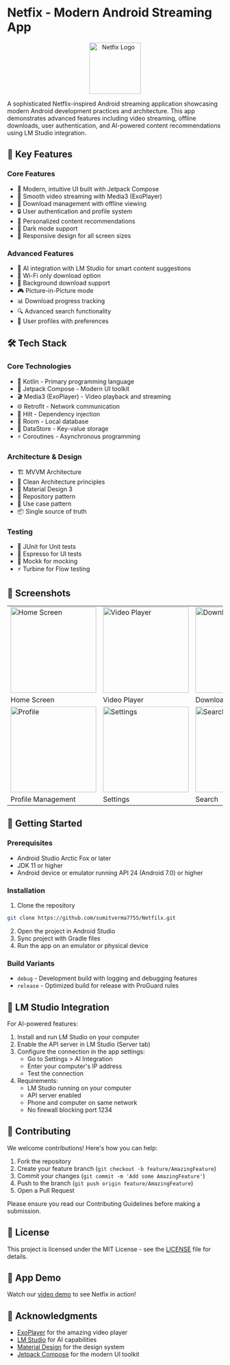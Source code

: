 # Netfix - Modern Android Streaming App

<div align="center">
    <img src="app/src/main/res/mipmap-xxxhdpi/ic_launcher_round.png" alt="Netfix Logo" width="120"/>
</div>

A sophisticated Netflix-inspired Android streaming application showcasing modern Android development practices and architecture. This app demonstrates advanced features including video streaming, offline downloads, user authentication, and AI-powered content recommendations using LM Studio integration.

## 🌟 Key Features

### Core Features
- 🎨 Modern, intuitive UI built with Jetpack Compose
- 🎥 Smooth video streaming with Media3 (ExoPlayer)
- 💾 Download management with offline viewing
- 🔒 User authentication and profile system
- 🎯 Personalized content recommendations
- 🌙 Dark mode support
- 📱 Responsive design for all screen sizes

### Advanced Features
- 🤖 AI integration with LM Studio for smart content suggestions
- 📶 Wi-Fi only download option
- 🔄 Background download support
- 🎮 Picture-in-Picture mode
- 📊 Download progress tracking
- 🔍 Advanced search functionality
- 📝 User profiles with preferences

## 🛠️ Tech Stack

### Core Technologies
- 📱 Kotlin - Primary programming language
- 🎨 Jetpack Compose - Modern UI toolkit
- 🎬 Media3 (ExoPlayer) - Video playback and streaming
- 🌐 Retrofit - Network communication
- 💉 Hilt - Dependency injection
- 💾 Room - Local database
- 🔧 DataStore - Key-value storage
- ⚡ Coroutines - Asynchronous programming

### Architecture & Design
- 🏗️ MVVM Architecture
- 🧩 Clean Architecture principles
- 📐 Material Design 3
- 🔄 Repository pattern
- 🎯 Use case pattern
- 📦 Single source of truth

### Testing
- 🧪 JUnit for Unit tests
- 🤖 Espresso for UI tests
- 🔄 Mockk for mocking
- ⚡ Turbine for Flow testing

## 📱 Screenshots

<div align="center">
<table>
  <tr>
    <td><img src="screenshots/home.png" width="200" alt="Home Screen"/></td>
    <td><img src="screenshots/player.png" width="200" alt="Video Player"/></td>
    <td><img src="screenshots/downloads.png" width="200" alt="Downloads"/></td>
  </tr>
  <tr>
    <td>Home Screen</td>
    <td>Video Player</td>
    <td>Downloads</td>
  </tr>
  <tr>
    <td><img src="screenshots/profile.png" width="200" alt="Profile"/></td>
    <td><img src="screenshots/settings.png" width="200" alt="Settings"/></td>
    <td><img src="screenshots/search.png" width="200" alt="Search"/></td>
  </tr>
  <tr>
    <td>Profile Management</td>
    <td>Settings</td>
    <td>Search</td>
  </tr>
</table>
</div>

## 🚀 Getting Started

### Prerequisites
- Android Studio Arctic Fox or later
- JDK 11 or higher
- Android device or emulator running API 24 (Android 7.0) or higher

### Installation
1. Clone the repository
```bash
git clone https://github.com/sumitverma7755/Netfilx.git
```
2. Open the project in Android Studio
3. Sync project with Gradle files
4. Run the app on an emulator or physical device

### Build Variants
- `debug` - Development build with logging and debugging features
- `release` - Optimized build for release with ProGuard rules

## 🤖 LM Studio Integration

For AI-powered features:

1. Install and run LM Studio on your computer
2. Enable the API server in LM Studio (Server tab)
3. Configure the connection in the app settings:
   - Go to Settings > AI Integration
   - Enter your computer's IP address
   - Test the connection
4. Requirements:
   - LM Studio running on your computer
   - API server enabled
   - Phone and computer on same network
   - No firewall blocking port 1234

## 🤝 Contributing

We welcome contributions! Here's how you can help:

1. Fork the repository
2. Create your feature branch (`git checkout -b feature/AmazingFeature`)
3. Commit your changes (`git commit -m 'Add some AmazingFeature'`)
4. Push to the branch (`git push origin feature/AmazingFeature`)
5. Open a Pull Request

Please ensure you read our Contributing Guidelines before making a submission.

## 📄 License

This project is licensed under the MIT License - see the [LICENSE](LICENSE) file for details.

## 📱 App Demo

Watch our [video demo](https://www.youtube.com/watch?v=demo) to see Netfix in action!

## 🙏 Acknowledgments

- [ExoPlayer](https://exoplayer.dev/) for the amazing video player
- [LM Studio](https://lmstudio.ai/) for AI capabilities
- [Material Design](https://material.io/) for the design system
- [Jetpack Compose](https://developer.android.com/jetpack/compose) for the modern UI toolkit